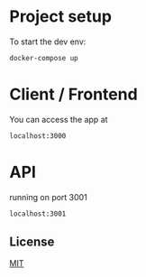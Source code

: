 # Project setup

To start the dev env:

```bash
docker-compose up
```

# Client / Frontend
You can access the app at 

```bash
localhost:3000
```

# API

running on port 3001

```bash
localhost:3001
```

## License
[MIT](https://choosealicense.com/licenses/mit/)